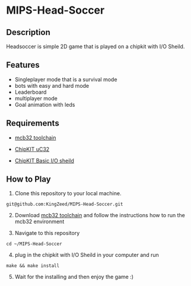 # MIPS-Head-Soccer

## Description

Headsoccer is simple 2D game that is played on a chipkit with I/O Sheild.

## Features

- Singleplayer mode that is a survival mode
- bots with easy and hard mode
- Leaderboard
- multiplayer mode
- Goal animation with leds

## Requirements

- [mcb32 toolchain](https://github.com/is1200-example-projects/mcb32tools/releases/) 

- [ChipKIT uC32](https://digilent.com/reference/microprocessor/uc32/start)

- [ChipKIT Basic I/O sheild](https://digilent.com/reference/chipkit_shield_basic_io_shield/refmanual?s[]=chipkit&s[]=basic)

## How to Play

1. Clone this repository to your local machine.
```console
git@github.com:KingZeed/MIPS-Head-Soccer.git
```
2. Download [mcb32 toolchain](https://github.com/is1200-example-projects/mcb32tools/releases/) and follow the instructions how to run the mcb32 environment

3. Navigate to this repository
 ```console
cd ~/MIPS-Head-Soccer
```
4. plug in the chipkit with I/O Sheild in your computer and run
```console
make && make install
```
5. Wait for the installing and then enjoy the game :)
